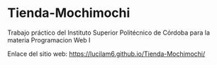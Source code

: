 # Tienda-Mochimochi
Trabajo práctico del Instituto Superior Politécnico de Córdoba para la materia Programacion Web I

Enlace del sitio web: https://lucilam6.github.io/Tienda-Mochimochi/

